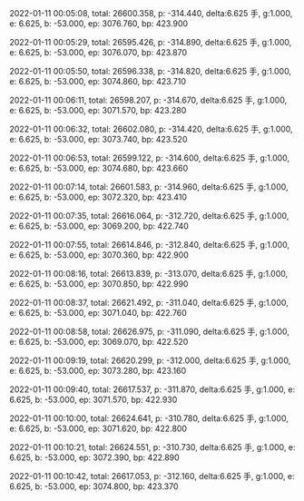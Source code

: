 2022-01-11 00:05:08, total: 26600.358, p: -314.440, delta:6.625 手, g:1.000, e: 6.625, b: -53.000, ep: 3076.760, bp: 423.900

2022-01-11 00:05:29, total: 26595.426, p: -314.890, delta:6.625 手, g:1.000, e: 6.625, b: -53.000, ep: 3076.070, bp: 423.870

2022-01-11 00:05:50, total: 26596.338, p: -314.820, delta:6.625 手, g:1.000, e: 6.625, b: -53.000, ep: 3074.860, bp: 423.710

2022-01-11 00:06:11, total: 26598.207, p: -314.670, delta:6.625 手, g:1.000, e: 6.625, b: -53.000, ep: 3071.570, bp: 423.280

2022-01-11 00:06:32, total: 26602.080, p: -314.420, delta:6.625 手, g:1.000, e: 6.625, b: -53.000, ep: 3073.740, bp: 423.520

2022-01-11 00:06:53, total: 26599.122, p: -314.600, delta:6.625 手, g:1.000, e: 6.625, b: -53.000, ep: 3074.680, bp: 423.660

2022-01-11 00:07:14, total: 26601.583, p: -314.960, delta:6.625 手, g:1.000, e: 6.625, b: -53.000, ep: 3072.320, bp: 423.410

2022-01-11 00:07:35, total: 26616.064, p: -312.720, delta:6.625 手, g:1.000, e: 6.625, b: -53.000, ep: 3069.200, bp: 422.740

2022-01-11 00:07:55, total: 26614.846, p: -312.840, delta:6.625 手, g:1.000, e: 6.625, b: -53.000, ep: 3070.360, bp: 422.900

2022-01-11 00:08:16, total: 26613.839, p: -313.070, delta:6.625 手, g:1.000, e: 6.625, b: -53.000, ep: 3070.850, bp: 422.990

2022-01-11 00:08:37, total: 26621.492, p: -311.040, delta:6.625 手, g:1.000, e: 6.625, b: -53.000, ep: 3071.040, bp: 422.760

2022-01-11 00:08:58, total: 26626.975, p: -311.090, delta:6.625 手, g:1.000, e: 6.625, b: -53.000, ep: 3069.070, bp: 422.520

2022-01-11 00:09:19, total: 26620.299, p: -312.000, delta:6.625 手, g:1.000, e: 6.625, b: -53.000, ep: 3073.280, bp: 423.160

2022-01-11 00:09:40, total: 26617.537, p: -311.870, delta:6.625 手, g:1.000, e: 6.625, b: -53.000, ep: 3071.570, bp: 422.930

2022-01-11 00:10:00, total: 26624.641, p: -310.780, delta:6.625 手, g:1.000, e: 6.625, b: -53.000, ep: 3071.620, bp: 422.800

2022-01-11 00:10:21, total: 26624.551, p: -310.730, delta:6.625 手, g:1.000, e: 6.625, b: -53.000, ep: 3072.390, bp: 422.890

2022-01-11 00:10:42, total: 26617.053, p: -312.160, delta:6.625 手, g:1.000, e: 6.625, b: -53.000, ep: 3074.800, bp: 423.370